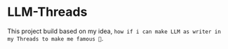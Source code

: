 # LLM-Threads
This project build based on my idea, `how if i can make LLM as writer in my Threads to make me famous 🤣`.